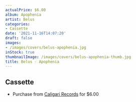 ```yaml
---
actualPrice: $6.00
album: Apophenia
artist: Belus
categories:
- Cassette
date: '2021-11-16T14:07:20'
draft: false
images:
- /images/covers/belus-apophenia.jpg
inStock: true
thumbnailImage: /images/covers/belus-apophenia-thumb.jpg
title: Belus - Apophenia
---
```


## Cassette
* Purchase from [Caligari Records](https://caligarirecords.storenvy.com/products/22092182-belus-apophenia) for $6.00
